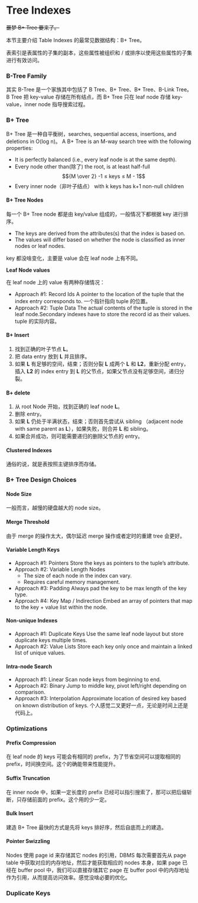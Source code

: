 # Tree Indexes

~~噩梦 B+ Tree 要来了。~~

本节主要介绍 Table Indexes 的最常见数据结构：B+ Tree。

表索引是表属性的子集的副本，这些属性被组织和 / 或排序以使用这些属性的子集进行有效访问。

### B-Tree Family

其实 B-Tree 是一个家族其中包括了 B Tree、B+ Tree、B\* Tree、B-Link Tree。 B Tree 把 key-value 存储在所有结点，而 B+ Tree 只在 leaf node 存储 key-value，inner node 指导搜索过程。

### B+ Tree

B+ Tree 是一种自平衡树，searches, sequential access, insertions, and deletions in O(log n)。 A B+ Tree is an M-way search tree with the following properties:

* It is perfectly balanced (i.e., every leaf node is at the same depth).
* Every node other than(除了) the root, is at least half-full $${M \over 2} -1 ≤ keys ≤ M - 1$$
* Every inner node（非叶子结点） with k keys has k+1 non-null children

#### B+ Tree Nodes

每一个 B+ Tree node 都是由 key/value 组成的，一般情况下都根据 key 进行排序。

* The keys are derived from the attributes(s) that the index is based on.
* The values will differ based on whether the node is classified as inner nodes or leaf nodes.

key 都没啥变化，主要是 value 会在 leaf node 上有不同。

**Leaf Node values**

在 leaf node 上的 value 有两种存储情况：

* Approach #1: Record Ids A pointer to the location of the tuple that the index entry corresponds to. 一个指针指向 tuple 的位置。
* Approach #2: Tuple Data The actual contents of the tuple is stored in the leaf node.Secondary indexes have to store the record id as their values. tuple 的实际内容。

#### B+ Insert

1. 找到正确的叶子节点 **L**。
2. 把 data entry 放到 **L** 并且排序。
3. 如果 **L** 有足够的空间，结束；否则分裂 **L** 成两个 **L** 和 **L2**，重新分配 entry，插入 **L2** 的 index entry 到 **L** 的父节点，如果父节点没有足够空间，递归分裂。

#### B+ delete

1. 从 root Node 开始，找到正确的 leaf node **L**。
2. 删除 entry。
3. 如果 **L** 仍处于半满状态，结束；否则首先尝试从 sibling （adjacent node with same parent as **L**），如果失败，则合并 **L** 和 sibling。
4. 如果合并成功，则可能需要递归的删除父节点的 entry。

#### Clustered Indexes

通俗的说，就是表按照主键排序而存储。

### B+ Tree Design Choices

#### Node Size

一般而言，越慢的硬盘越大的 node size。

#### Merge Threshold

由于 merge 的操作太大，偶尔延迟 merge 操作或者定时的重建 tree 会更好。

#### Variable Length Keys

* Approach #1: Pointers Store the keys as pointers to the tuple’s attribute.
* Approach #2: Variable Length Nodes
  * The size of each node in the index can vary.
  * Requires careful memory management.
* Approach #3: Padding Always pad the key to be max length of the key type.
* Approach #4: Key Map / Indirection Embed an array of pointers that map to the key + value list within the node.

#### Non-unique Indexes

* Approach #1: Duplicate Keys Use the same leaf node layout but store duplicate keys multiple times.
* Approach #2: Value Lists Store each key only once and maintain a linked list of unique values.

#### Intra-node Search

* Approach #1: Linear Scan node keys from beginning to end.
* Approach #2: Binary Jump to middle key, pivot left/right depending on comparison.
* Approach #3: Interpolation Approximate location of desired key based on known distribution of keys. 个人感觉二叉更好一点，无论是时间上还是代码上。

### Optimizations

#### Prefix Compression

在 leaf node 的 keys 可能会有相同的 prefix，为了节省空间可以提取相同的 prefix，时间换空间。这个的确能带来性能提升。

#### Suffix Truncation

在 inner node 中，如果一定长度的 prefix 已经可以指引搜索了，那可以把后缀斩断，只存储前面的 prefix。这个用的少一定。

#### Bulk Insert

建造 B+ Tree 最快的方式是先将 keys 排好序，然后自底而上的建造。

#### Pointer Swizzling

Nodes 使用 page id 来存储其它 nodes 的引用，DBMS 每次需要首先从 page table 中获取对应的内存地址，然后才能获取相应的 nodes 本身，如果 page 已经在 buffer pool 中，我们可以直接存储其它 page 在 buffer pool 中的内存地址作为引用，从而提高访问效率。感觉没啥必要的优化。

### Duplicate Keys



